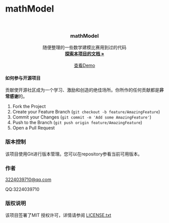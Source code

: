 

# mathModel


<br />



  <h3 align="center">mathModel</h3>
  <p align="center">
    随便整理的一些数学建模比赛用到过的代码
    <br />
    <a href="https://github.com/SleepMountain/mathModel.git"><strong>探索本项目的文档 »</strong></a>
    <br />
    <br />
    <a href="https://github.com/SleepMountain/mathModel.git">查看Demo</a>
  </p>

</p>



#### 如何参与开源项目

贡献使开源社区成为一个学习、激励和创造的绝佳场所。你所作的任何贡献都是**非常感谢**的。


1. Fork the Project
2. Create your Feature Branch (`git checkout -b feature/AmazingFeature`)
3. Commit your Changes (`git commit -m 'Add some AmazingFeature'`)
4. Push to the Branch (`git push origin feature/AmazingFeature`)
5. Open a Pull Request



### 版本控制

该项目使用Git进行版本管理。您可以在repository参看当前可用版本。



### 作者

3224039710@qq.com

QQ:3224039710





### 版权说明

该项目签署了MIT 授权许可，详情请参阅 [LICENSE.txt](https://github.com/shaojintian/Best_README_template/blob/master/LICENSE.txt)




